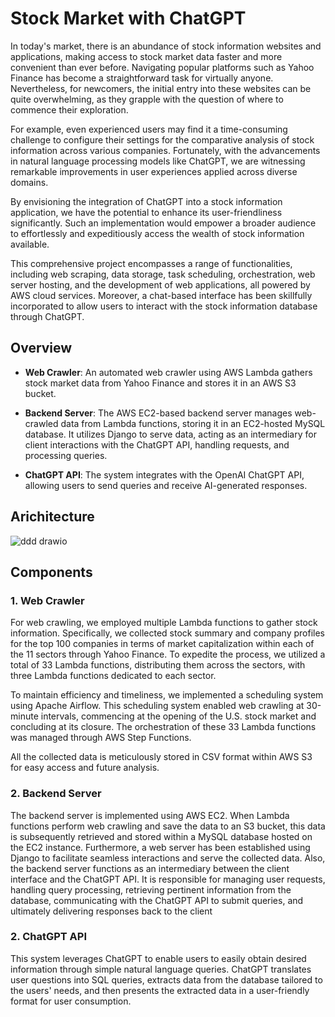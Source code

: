 # Stock Market with ChatGPT

In today's market, there is an abundance of stock information websites and applications, making access to stock market data faster and more convenient than ever before. Navigating popular platforms such as Yahoo Finance has become a straightforward task for virtually anyone. Nevertheless, for newcomers, the initial entry into these websites can be quite overwhelming, as they grapple with the question of where to commence their exploration.

For example, even experienced users may find it a time-consuming challenge to configure their settings for the comparative analysis of stock information across various companies. Fortunately, with the advancements in natural language processing models like ChatGPT, we are witnessing remarkable improvements in user experiences applied across diverse domains.

By envisioning the integration of ChatGPT into a stock information application, we have the potential to enhance its user-friendliness significantly. Such an implementation would empower a broader audience to effortlessly and expeditiously access the wealth of stock information available.

This comprehensive project encompasses a range of functionalities, including web scraping, data storage, task scheduling, orchestration, web server hosting, and the development of web applications, all powered by AWS cloud services. Moreover, a chat-based interface has been skillfully incorporated to allow users to interact with the stock information database through ChatGPT.

## Overview

- **Web Crawler**: An automated web crawler using AWS Lambda gathers stock market data from Yahoo Finance and stores it in an AWS S3 bucket.

- **Backend Server**: The AWS EC2-based backend server manages web-crawled data from Lambda functions, storing it in an EC2-hosted MySQL database. It utilizes Django to serve data, acting as an intermediary for client interactions with the ChatGPT API, handling requests, and processing queries.

- **ChatGPT API**: The system integrates with the OpenAI ChatGPT API, allowing users to send queries and receive AI-generated responses.

## Arichitecture

![ddd drawio](https://github.com/hotzan0301/stockmarket/assets/59554674/00730b11-2af1-4e0c-9cbd-9f0abdcab757)

## Components

### 1. Web Crawler
For web crawling, we employed multiple Lambda functions to gather stock information. Specifically, we collected stock summary and company profiles for the top 100 companies in terms of market capitalization within each of the 11 sectors through Yahoo Finance. To expedite the process, we utilized a total of 33 Lambda functions, distributing them across the sectors, with three Lambda functions dedicated to each sector.

To maintain efficiency and timeliness, we implemented a scheduling system using Apache Airflow. This scheduling system enabled web crawling at 30-minute intervals, commencing at the opening of the U.S. stock market and concluding at its closure. The orchestration of these 33 Lambda functions was managed through AWS Step Functions.

All the collected data is meticulously stored in CSV format within AWS S3 for easy access and future analysis.


### 2. Backend Server

The backend server is implemented using AWS EC2. When Lambda functions perform web crawling and save the data to an S3 bucket, this data is subsequently retrieved and stored within a MySQL database hosted on the EC2 instance. Furthermore, a web server has been established using Django to facilitate seamless interactions and serve the collected data. Also, the backend server functions as an intermediary between the client interface and the ChatGPT API. It is responsible for managing user requests, handling query processing, retrieving pertinent information from the database, communicating with the ChatGPT API to submit queries, and ultimately delivering responses back to the client

### 2. ChatGPT API

This system leverages ChatGPT to enable users to easily obtain desired information through simple natural language queries. ChatGPT translates user questions into SQL queries, extracts data from the database tailored to the users' needs, and then presents the extracted data in a user-friendly format for user consumption.




